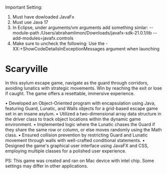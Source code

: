 Important Setting:
1) Must have dowloaded JavaFx
2) Must use Java 17
3) In Eclipse, under arguments/vm arguments add something simlar:
      --module-path /Users/abrahamlimon/Downloads/javafx-sdk-21.0.1/lib --add-modules=javafx.controls
4) Make sure to uncheck the following:
   Use the -XX:+ShowCodeDetailsInExceptionMessages argument when launching

# Scaryville
 In this asylum escape game, navigate as the guard through corridors, avoiding lunatics with strategic movements. Win by reaching the exit or lose if caught. The game offers a resettable, immersive experience.

• Developed an Object-Oriented program with encapsulation using Java, featuring Guard, Lunatic, and Walls objects for a grid-based escape game set in an insane asylum.
• Utilized a two-dimensional array data structure in the driver class to track object locations within the dynamic game environment.
• Implemented logic where the Lunatic chases the Guard if they share the same row or column, or else moves randomly using the
Math class.
• Ensured collision prevention by restricting Guard and Lunatic movement through walls with well-crafted conditional statements.
• Designed the game's graphical user interface using JavaFX and CSS, employing multiple classes for a polished user experience.

PS: This game was created and ran on Mac device with intel chip. Some settings may differ in other applications.
